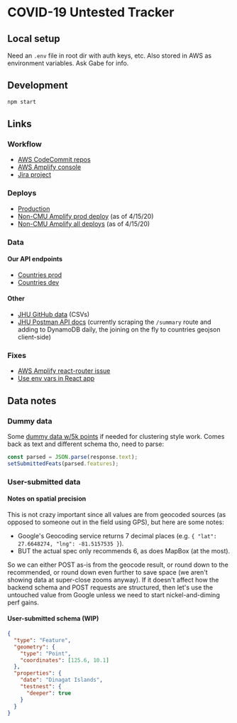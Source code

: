 # COVID-19 Untested Tracker

## Local setup

Need an `.env` file in root dir with auth keys, etc. Also stored in AWS as environment variables. Ask Gabe for info.

## Development

```bash
npm start
```

## Links

### Workflow

- [AWS CodeCommit repos](https://us-east-1.console.aws.amazon.com/codesuite/codecommit/repositories)
- [AWS Amplify console](https://console.aws.amazon.com/amplify/home?region=us-east-1)
- [Jira project](https://cmu-covid.atlassian.net/browse/COV)

### Deploys

- [Production](https://covidselfreport.org/)
- [Non-CMU Amplify prod deploy](https://master.d3detajy1g4axn.amplifyapp.com/) (as of 4/15/20)
- [Non-CMU Amplify all deploys](https://console.aws.amazon.com/amplify/home?region=us-east-1#/d3detajy1g4axn) (as of 4/15/20)

### Data

#### Our API endpoints

- [Countries prod](https://s0vnmyj6fg.execute-api.us-east-1.amazonaws.com/prod/countries)
- [Countries dev](https://f1t0v67ydj.execute-api.us-east-1.amazonaws.com/dev/countries)

#### Other

- [JHU GitHub data](https://github.com/CSSEGISandData/COVID-19) (CSVs)
- [JHU Postman API docs](https://documenter.getpostman.com/view/10808728/SzS8rjbc?version=latest) (currently scraping the `/summary` route and adding to DynamoDB daily, the joining on the fly to countries geojson client-side)

### Fixes

- [AWS Amplify react-router issue](https://github.com/aws-amplify/amplify-js/issues/2498#issuecomment-455162939)
- [Use env vars in React app](https://create-react-app.dev/docs/adding-custom-environment-variables/#referencing-environment-variables-in-the-html)

## Data notes

### Dummy data

Some [dummy data w/5k points](https://gist.githubusercontent.com/abettermap/099c2d469314cf90fcea0cc3c61643f5/raw/2df05ec61ca435a27a2dddbc1b624ad54a957613/fake-covid-pts.json) if needed for clustering style work. Comes back as text and different schema tho, need to parse:

```js
const parsed = JSON.parse(response.text);
setSubmittedFeats(parsed.features);
```

### User-submitted data

#### Notes on spatial precision

This is not crazy important since all values are from geocoded sources (as opposed to someone out in the field using GPS), but here are some notes:

- Google's Geocoding service returns 7 decimal places (e.g. `{ "lat": 27.6648274, "lng": -81.5157535 }`).
- BUT the actual spec only recommends 6, as does MapBox (at the most).

So we can either POST as-is from the geocode result, or round down to the recommended, or round down even further to save space (we aren't showing data at super-close zooms anyway). If it doesn't affect how the backend schema and POST requests are structured, then let's use the untouched value from Google unless we need to start nickel-and-diming perf gains.

#### User-submitted schema (WIP)

```json
{
  "type": "Feature",
  "geometry": {
    "type": "Point",
    "coordinates": [125.6, 10.1]
  },
  "properties": {
    "date": "Dinagat Islands",
    "testnest": {
      "deeper": true
    }
  }
}
```
